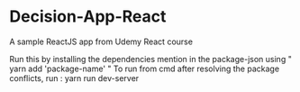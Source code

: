 # Decision-App-React
A sample ReactJS app from Udemy React course

Run this by installing the dependencies mention in the package-json using " yarn add 'package-name' "
To run from cmd after resolving the package conflicts,
run : yarn run dev-server

